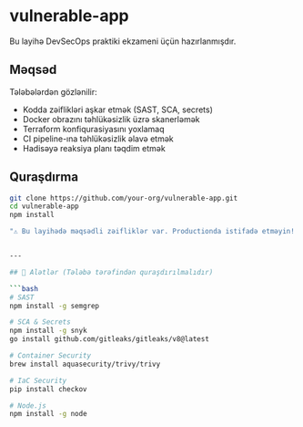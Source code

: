 # vulnerable-app

Bu layihə DevSecOps praktiki ekzameni üçün hazırlanmışdır.

## Məqsəd
Tələbələrdən gözlənilir:
- Kodda zəiflikləri aşkar etmək (SAST, SCA, secrets)
- Docker obrazını təhlükəsizlik üzrə skanerləmək
- Terraform konfiqurasiyasını yoxlamaq
- CI pipeline-ına təhlükəsizlik əlavə etmək
- Hadisəyə reaksiya planı təqdim etmək

## Quraşdırma
```bash
git clone https://github.com/your-org/vulnerable-app.git
cd vulnerable-app
npm install

"⚠️ Bu layihədə məqsədli zəifliklər var. Productionda istifadə etməyin! "


---

## 🔧 Alətlər (Tələbə tərəfindən quraşdırılmalıdır)

```bash
# SAST
npm install -g semgrep

# SCA & Secrets
npm install -g snyk
go install github.com/gitleaks/gitleaks/v8@latest

# Container Security
brew install aquasecurity/trivy/trivy

# IaC Security
pip install checkov

# Node.js
npm install -g node

